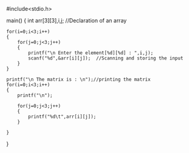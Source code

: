 #include<stdio.h>

main()
{
	int arr[3][3],i,j;  //Declaration of an array

	for(i=0;i<3;i++)
	{
		for(j=0;j<3;j++)
		{
			printf("\n Enter the element[%d][%d] : ",i,j);
			scanf("%d",&arr[i][j]);  //Scanning and storing the input
		}
	}
	
	printf("\n The matrix is : \n");//printing the matrix
	for(i=0;i<3;i++)
	{
		printf("\n");
		
		for(j=0;j<3;j++)
		{
			printf("%d\t",arr[i][j]);
		}
		
	}
}
